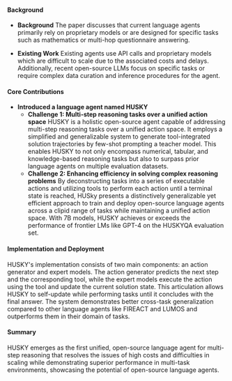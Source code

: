 #### Background
- **Background**
The paper discusses that current language agents primarily rely on proprietary models or are designed for specific tasks such as mathematics or multi-hop questionnaire answering.
  
- **Existing Work**
Existing agents use API calls and proprietary models which are difficult to scale due to the associated costs and delays. Additionally, recent open-source LLMs focus on specific tasks or require complex data curation and inference procedures for the agent.

#### Core Contributions
- **Introduced a language agent named HUSKY**
  - **Challenge 1: Multi-step reasoning tasks over a unified action space**
      HUSKY is a holistic open-source agent capable of addressing multi-step reasoning tasks over a unified action space. It employs a simplified and generalizable system to generate tool-integrated solution trajectories by few-shot prompting a teacher model. This enables HUSKY to not only encompass numerical, tabular, and knowledge-based reasoning tasks but also to surpass prior language agents on multiple evaluation datasets.
  - **Challenge 2: Enhancing efficiency in solving complex reasoning problems**
      By deconstructing tasks into a series of executable actions and utilizing tools to perform each action until a terminal state is reached, HUSky presents a distinctively generalizable yet efficient approach to train and deploy open-source language agents across a clipid range of tasks while maintaining a unified action space. With 7B models, HUSKY achieves or exceeds the performance of frontier LMs like GPT-4 on the HUSKYQA evaluation set.

#### Implementation and Deployment
HUSKY's implementation consists of two main components: an action generator and expert models. The action generator predicts the next step and the corresponding tool, while the expert models execute the action using the tool and update the current solution state. This articulation allows HUSKY to self-update while performing tasks until it concludes with the final answer. The system demonstrates better cross-task generalization compared to other language agents like FIREACT and LUMOS and outperforms them in their domain of tasks.

#### Summary
HUSKY emerges as the first unified, open-source language agent for multi-step reasoning that resolves the issues of high costs and difficulties in scaling while demonstrating superior performance in multi-task environments, showcasing the potential of open-source language agents.